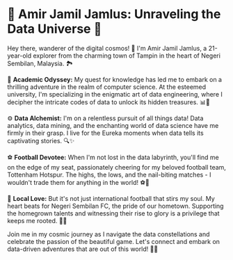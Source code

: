 # 🚀 Amir Jamil Jamlus: Unraveling the Data Universe 🌌

Hey there, wanderer of the digital cosmos! 👋 I'm Amir Jamil Jamlus, a 21-year-old explorer from the charming town of Tampin in the heart of Negeri Sembilan, Malaysia. 🏞️

🧬 **Academic Odyssey:** My quest for knowledge has led me to embark on a thrilling adventure in the realm of computer science. At the esteemed university, I'm specializing in the enigmatic art of data engineering, where I decipher the intricate codes of data to unlock its hidden treasures. 📊💎

⚙️ **Data Alchemist:** I'm on a relentless pursuit of all things data! Data analytics, data mining, and the enchanting world of data science have me firmly in their grasp. I live for the Eureka moments when data tells its captivating stories. 🔍✨

⚽ **Football Devotee:** When I'm not lost in the data labyrinth, you'll find me on the edge of my seat, passionately cheering for my beloved football team, Tottenham Hotspur. The highs, the lows, and the nail-biting matches - I wouldn't trade them for anything in the world! ⚽💙

🌟 **Local Love:** But it's not just international football that stirs my soul. My heart beats for Negeri Sembilan FC, the pride of our hometown. Supporting the homegrown talents and witnessing their rise to glory is a privilege that keeps me rooted. 🌆💪

Join me in my cosmic journey as I navigate the data constellations and celebrate the passion of the beautiful game. Let's connect and embark on data-driven adventures that are out of this world! 🚀🌟

